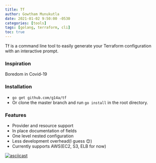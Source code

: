 ```yaml
---
title: Tf
author: Gowtham Munukutla
date: 2021-01-02 9:50:00 -0530
categories: [tools]
tags: [golang, terraform, cli]
toc: true
---
```


Tf is a command line tool to easily generate your Terraform configuration with an interactive prompt.

### Inspiration
Boredom in Covid-19

### Installation
* ```go get github.com/g14a/tf```  
* Or clone the master branch and run ```go install``` in the root directory.

### Features
* Provider and resource support
* In place documentation of fields
* One level nested configuration
* Less development overhead(I guess :blush:)
* Currently supports AWS(EC2, S3, ELB for now)

[![asciicast](https://asciinema.org/a/p6e5I9fNEslVdcaKFAJHgRfdt.svg)](https://asciinema.org/a/p6e5I9fNEslVdcaKFAJHgRfdt)

